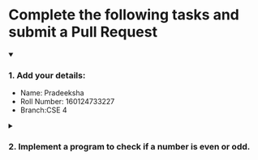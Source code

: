 # Complete the following tasks and submit a Pull Request
<details open>
<summary><h3>1. Add your details: </h3></summary>
<ul>
  <li> Name: Pradeeksha</li>
  <li> Roll Number: 160124733227</li>
  <li> Branch:CSE 4 </li>
</ul>
</details>
<details>
<summary><h3> 2. Implement a program to check if a number is even or odd. </h3></summary>
<ul>
  <li> Create a new file in the repository and add your code. </li>
  <li> Use any programming language of your choice. </li>
</ul>
</details>
